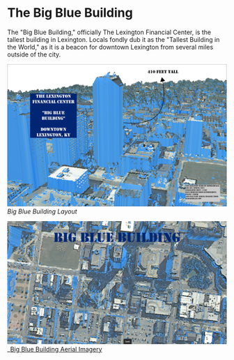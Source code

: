 
# The Big Blue Building

The "Big Blue Building," officially The Lexington Financial Center, is the tallest building in Lexington. Locals fondly dub it as the "Tallest Building in the World," as it is a beacon for downtown Lexington from several miles outside of the city.

![Big Blue Building Layout](Layout.jpg)  
_Big Blue Building Layout_

![Big Blue Building Animation Thumbnail](ss_bbb_animation.png)  
_[Big Blue Building Aerial Imagery](https://youtu.be/--CnVOzhgpI)
